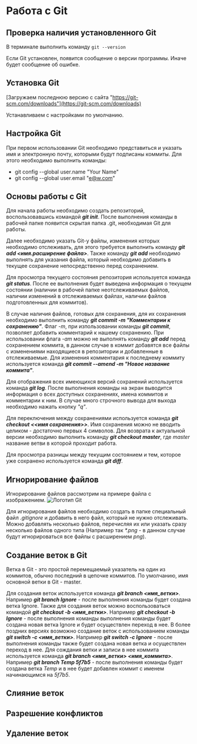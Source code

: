 # Работа с Git

## Проверка наличия установленного Git

В терминале выполнить команду ```git --version```

Если Git установлен, появится сообщение о версии программы. Иначе будет сообщение об ошибке.

## Установка Git

[Загружаем последнюю версию с сайта "https://git-scm.com/downloads"](https://git-scm.com/downloads)

Устанавливаем с настройками по умолчанию.

## Настройка Git

При первом использовании Git необходимо представиться и указать имя и электронную почту, которыми будут подписаны коммиты. Для этого необходимо выполнить команды:
* git config --global user.name "Your Name"
* git config --global user.email "e@w.com"

## Основы работы с Git

Для начала работы необходимо создать репозиторий, воспользовавшись командой __*git init*__. После выполнения команды в рабочей папке появится скрытая папка .git, необходимая Git для работы.

Далее необходимо указать Git-у файлы, изменения которых необходимо отслеживать, для этого требуется выполнить команду __*git add <имя.расширение файла>*__. Также команду __*git add*__ необходимо выполнять для указания файла, который необходимо добавить в текущее сохранение непосредственно перед сохранением.

Для просмотра текущего состояния репозитория используется команда __*git status*__. После ее выполнения будет выведена информация о текущем состоянии (наличии в рабочей папке неотслеживаемых файлов, наличии изменений в отслеживаемых файлах, наличии файлов подготовленных для коммитов).

В случае наличия файлов, готовых для сохранения, для их сохранения необходимо выполнить команду __*git commit -m "Комментарии к сохранению"*__. Флаг *-m*, при изпользовании команды __*git commit*__, позволяет добавить комментарий к нашему сохранению. При использовании флага *-am* можно не выполнять команду __*git add*__ перед сохранением коммита, в данном случае в коммит добавятся все файлы с изменениями находящиеся в репозитории и добавленные в отслеживаемые.
 Для изменения комментария к последнему коммиту используется команда __*git commit --amend -m "Новое название коммита"*__.

 Для отображения всех имеющихся версий сохранений используется команда __*git log*__. После выполнения команды на экран выводится информация о всех доступных сохранениях, имена коммитов и комментарии к ним. В случае много строчного вывода для выхода необходимо нажать кнопку *"q"*.

 Для переключения между сохранениями используется команда __*git checkout <<имя сохранения>>*__. Имя сохранения можно не вводить целиком - достаточно первых 4 символов.
Для возврата к актуальной версии необходимо выполнить команду __*git checkout master*__, где *master* название ветви в которой проходит работа.

Для просмотра разницы между текущим состоянием и тем, которое уже сохранено используется команда __*git diff*__.
## Игнорирование файлов
Игнорирование файлов рассмотрим на примере файла с изображением.
![Логотип Git](logo@2x.png)

Для игнорирования файлов необходимо создать в папке специальный файл *.gitignore* и добавить в него файл, который не нужно отслеживать. Можно добавлять несколько файлов, перечисляя их или указать сразу несколько файлов одного типа (Например так _*.png_ - в данном случае будут игнорироваться все файлы с расширением _png_).
## Создание веток в Git
Ветка в Git - это простой перемещаемый указатель на один из коммитов, обычно последний в цепочке коммитов. По умолчанию, имя основной ветки в Git - master.
 
Для создания веток используется команда __*git branch <имя_ветки>*__. Например __*git branch Ignore*__ - после выполнения команды будет создана ветка Ignore.
Также для создания веток можно воспользоваться командой __*git checkout -b <имя_ветки>*__. Например __*git checkout -b Ignore*__ - после выполнения команды выполнения команды будет создана новая ветка Ignore и будет осуществлен переход в нее. В более поздних версиях возможно создание веток с использованием команды __*git switch -c <имя_ветки>*__. Например __*git switch -c Ignore*__ - после выполнения команды также будет создана новая ветка и осуществлен переход в нее. Для сождания ветки и записи в нее коммита используется команда __*git branch <имя_ветки> <имя_коммита>*__. Например __*git branch Temp 5f7b5*__ - после выполнения команды будет создана ветка *Temp* и в нее будет добавлен коммит с именем начинающимся на *5f7b5*.
## Слияние веток

## Разрешение конфликтов

## Удаление веток